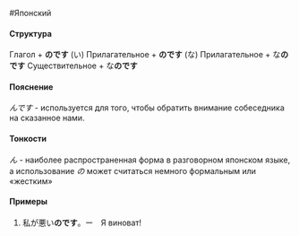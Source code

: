 #Японский 
#### Структура
Глагол + **のです**
(い) Прилагательное + **のです**
(な) Прилагательное + な**のです**
Существительное + な**のです**
#### Пояснение
*んです* - используется для того, чтобы обратить внимание собеседника на сказанное нами.
#### Тонкости
*ん* - наиболее распространенная форма в разговорном японском языке, а использование *の* может считаться немного формальным или «жестким»
#### Примеры
1. 私が悪い**のです**。ー　Я виноват!